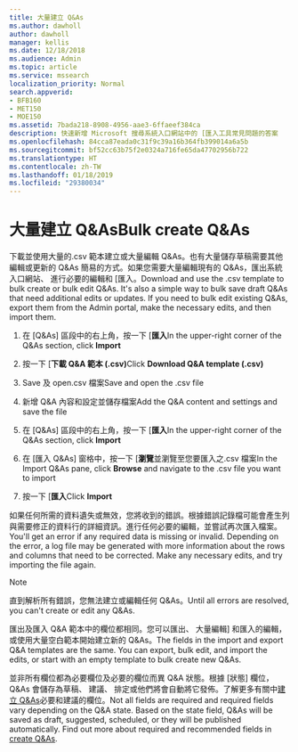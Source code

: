 ```yaml
---
title: 大量建立 Q&As
ms.author: dawholl
author: dawholl
manager: kellis
ms.date: 12/18/2018
ms.audience: Admin
ms.topic: article
ms.service: mssearch
localization_priority: Normal
search.appverid:
- BFB160
- MET150
- MOE150
ms.assetid: 7bada218-8908-4956-aae3-6ffaeef384ca
description: 快速新增 Microsoft 搜尋系統入口網站中的 [匯入工具常見問題的答案
ms.openlocfilehash: 84cca87eada0c31f9c39a16b364fb399014a6a5b
ms.sourcegitcommit: bf52cc63b75f2e0324a716fe65da47702956b722
ms.translationtype: HT
ms.contentlocale: zh-TW
ms.lasthandoff: 01/18/2019
ms.locfileid: "29380034"
---
```

# <a name="bulk-create-qas"></a><span data-ttu-id="2f4b4-103">大量建立 Q&As</span><span class="sxs-lookup"><span data-stu-id="2f4b4-103">Bulk create Q&As</span></span>

<span data-ttu-id="2f4b4-p101">下載並使用大量的.csv 範本建立或大量編輯 Q&As。也有大量儲存草稿需要其他編輯或更新的 Q&As 簡易的方式。如果您需要大量編輯現有的 Q&As，匯出系統入口網站、 進行必要的編輯和 [匯入。</span><span class="sxs-lookup"><span data-stu-id="2f4b4-p101">Download and use the .csv template to bulk create or bulk edit Q&As. It's also a simple way to bulk save draft Q&As that need additional edits or updates. If you need to bulk edit existing Q&As, export them from the Admin portal, make the necessary edits, and then import them.</span></span>
  
1. <span data-ttu-id="2f4b4-107">在 [Q&As] 區段中的右上角，按一下 [**匯入**</span><span class="sxs-lookup"><span data-stu-id="2f4b4-107">In the upper-right corner of the Q&As section, click **Import**</span></span>
    
2. <span data-ttu-id="2f4b4-108">按一下 [**下載 Q&A 範本 (.csv)**</span><span class="sxs-lookup"><span data-stu-id="2f4b4-108">Click **Download Q&A template (.csv)**</span></span>
    
3. <span data-ttu-id="2f4b4-109">Save 及 open.csv 檔案</span><span class="sxs-lookup"><span data-stu-id="2f4b4-109">Save and open the .csv file</span></span>
    
4. <span data-ttu-id="2f4b4-110">新增 Q&A 內容和設定並儲存檔案</span><span class="sxs-lookup"><span data-stu-id="2f4b4-110">Add the Q&A content and settings and save the file</span></span>
    
5. <span data-ttu-id="2f4b4-111">在 [Q&As] 區段中的右上角，按一下 [**匯入**</span><span class="sxs-lookup"><span data-stu-id="2f4b4-111">In the upper-right corner of the Q&As section, click **Import**</span></span>
    
6. <span data-ttu-id="2f4b4-112">在 [匯入 Q&As] 窗格中，按一下 [**瀏覽**並瀏覽至您要匯入之.csv 檔案</span><span class="sxs-lookup"><span data-stu-id="2f4b4-112">In the Import Q&As pane, click **Browse** and navigate to the .csv file you want to import</span></span> 
    
7. <span data-ttu-id="2f4b4-113">按一下 [**匯入**</span><span class="sxs-lookup"><span data-stu-id="2f4b4-113">Click **Import**</span></span>
    
<span data-ttu-id="2f4b4-p102">如果任何所需的資料遺失或無效，您將收到的錯誤。根據錯誤記錄檔可能會產生列與需要修正的資料行的詳細資訊。進行任何必要的編輯，並嘗試再次匯入檔案。</span><span class="sxs-lookup"><span data-stu-id="2f4b4-p102">You'll get an error if any required data is missing or invalid. Depending on the error, a log file may be generated with more information about the rows and columns that need to be corrected. Make any necessary edits, and try importing the file again.</span></span>
  
> [!NOTE]
> <span data-ttu-id="2f4b4-117">直到解析所有錯誤，您無法建立或編輯任何 Q&As。</span><span class="sxs-lookup"><span data-stu-id="2f4b4-117">Until all errors are resolved, you can't create or edit any Q&As.</span></span> 
  
<span data-ttu-id="2f4b4-p103">匯出及匯入 Q&A 範本中的欄位都相同。您可以匯出、 大量編輯] 和匯入的編輯，或使用大量空白範本開始建立新的 Q&As。</span><span class="sxs-lookup"><span data-stu-id="2f4b4-p103">The fields in the import and export Q&A templates are the same. You can export, bulk edit, and import the edits, or start with an empty template to bulk create new Q&As.</span></span>
  
<span data-ttu-id="2f4b4-p104">並非所有欄位都為必要欄位及必要的欄位而異 Q&A 狀態。根據 [狀態] 欄位，Q&As 會儲存為草稿、 建議、 排定或他們將會自動將它發佈。了解更多有關中[建立 Q&As](create-qas.md)必要和建議的欄位。</span><span class="sxs-lookup"><span data-stu-id="2f4b4-p104">Not all fields are required and required fields vary depending on the Q&A state. Based on the state field, Q&As will be saved as draft, suggested, scheduled, or they will be published automatically. Find out more about required and recommended fields in [create Q&As](create-qas.md).</span></span>

  

